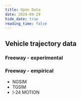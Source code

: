 ```yaml
---
title: Open Data
date: 2024-09-29
hide_date: true
reading_time: false
---
```


## Vehicle trajectory data
### Freeway - experimental
### Freeway - empirical
- NGSIM
- TGSIM
- I-24 MOTION 